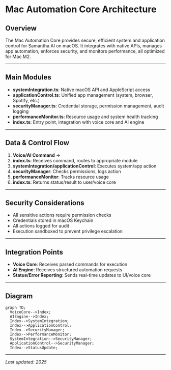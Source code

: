 # Mac Automation Core Architecture

## Overview
The Mac Automation Core provides secure, efficient system and application control for Samantha AI on macOS. It integrates with native APIs, manages app automation, enforces security, and monitors performance, all optimized for Mac M2.

---

## Main Modules
- **systemIntegration.ts**: Native macOS API and AppleScript access
- **applicationControl.ts**: Unified app management (system, browser, Spotify, etc.)
- **securityManager.ts**: Credential storage, permission management, audit logging
- **performanceMonitor.ts**: Resource usage and system health tracking
- **index.ts**: Entry point, integration with voice core and AI engine

---

## Data & Control Flow
1. **Voice/AI Command** →
2. **index.ts**: Receives command, routes to appropriate module
3. **systemIntegration/applicationControl**: Executes system/app action
4. **securityManager**: Checks permissions, logs action
5. **performanceMonitor**: Tracks resource usage
6. **index.ts**: Returns status/result to user/voice core

---

## Security Considerations
- All sensitive actions require permission checks
- Credentials stored in macOS Keychain
- All actions logged for audit
- Execution sandboxed to prevent privilege escalation

---

## Integration Points
- **Voice Core**: Receives parsed commands for execution
- **AI Engine**: Receives structured automation requests
- **Status/Error Reporting**: Sends real-time updates to UI/voice core

---

## Diagram
```mermaid
graph TD;
  VoiceCore-->Index;
  AIEngine-->Index;
  Index-->SystemIntegration;
  Index-->ApplicationControl;
  Index-->SecurityManager;
  Index-->PerformanceMonitor;
  SystemIntegration-->SecurityManager;
  ApplicationControl-->SecurityManager;
  Index-->StatusUpdate;
```

---

_Last updated: 2025_
